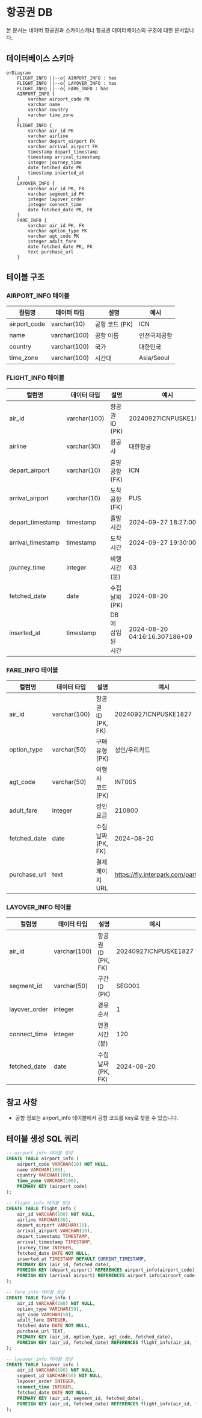 # 항공권 DB

본 문서는 네이버 항공권과 스카이스캐너 항공권 데이터베이스의 구조에 대한 문서입니다.

## 데이터베이스 스키마

```mermaid
erDiagram
    FLIGHT_INFO ||--o{ AIRPORT_INFO : has
    FLIGHT_INFO ||--o{ LAYOVER_INFO : has
    FLIGHT_INFO ||--o{ FARE_INFO : has
    AIRPORT_INFO {
        varchar airport_code PK
        varchar name
        varchar country
        varchar time_zone
    }
    FLIGHT_INFO {
        varchar air_id PK
        varchar airline
        varchar depart_airport FK
        varchar arrival_airport FK
        timestamp depart_timestamp 
        timestamp arrival_timestamp 
        integer journey_time
        date fetched_date PK
        timestamp inserted_at
    }
    LAYOVER_INFO {
        varchar air_id PK, FK
        varchar segment_id PK
        integer layover_order
        integer connect_time
        date fetched_date PK, FK
    }
    FARE_INFO {
        varchar air_id PK, FK
        varchar option_type PK
        varchar agt_code PK
        integer adult_fare
        date fetched_date PK, FK
        text purchase_url
    }
```

## 테이블 구조

### AIRPORT_INFO 테이블

| 컬럼명 | 데이터 타입 | 설명 | 예시 |
|--------|------------|------|------|
| airport_code | varchar(10) | 공항 코드 (PK) | ICN |
| name | varchar(100) | 공항 이름 | 인천국제공항 |
| country | varchar(100) | 국가 | 대한민국 |
| time_zone | varchar(100) | 시간대 | Asia/Seoul |

### FLIGHT_INFO 테이블

| 컬럼명 | 데이터 타입 | 설명 | 예시 |
|--------|------------|------|------|
| air_id | varchar(100) | 항공권 ID (PK) | 20240927ICNPUSKE1827 |
| airline | varchar(30) | 항공사 | 대한항공 |
| depart_airport | varchar(10) | 출발 공항 (FK) | ICN |
| arrival_airport | varchar(10) | 도착 공항 (FK) | PUS |
| depart_timestamp | timestamp | 출발 시간 | 2024-09-27 18:27:00 |
| arrival_timestamp | timestamp | 도착 시간 | 2024-09-27 19:30:00 |
| journey_time | integer | 비행 시간 (분) | 63 |
| fetched_date | date | 수집 날짜 (PK) | 2024-08-20 |
| inserted_at | timestamp | DB에 삽입된 시간 | 2024-08-20 04:16:16.307186+09 |

### FARE_INFO 테이블

| 컬럼명 | 데이터 타입 | 설명 | 예시 |
|--------|------------|------|------|
| air_id | varchar(100) | 항공권 ID (PK, FK) | 20240927ICNPUSKE1827 |
| option_type | varchar(50) | 구매 유형 (PK) | 성인/우리카드 |
| agt_code | varchar(50) | 여행사 코드 (PK) | INT005 |
| adult_fare | integer | 성인 요금 | 210800 |
| fetched_date | date | 수집 날짜 (PK, FK) | 2024-08-20 |
| purchase_url | text | 결제 페이지 URL | https://fly.interpark.com/partner/... |

### LAYOVER_INFO 테이블

| 컬럼명 | 데이터 타입 | 설명 | 예시 |
|--------|------------|------|------|
| air_id | varchar(100) | 항공권 ID (PK, FK) | 20240927ICNPUSKE1827 |
| segment_id | varchar(50) | 구간 ID (PK) | SEG001 |
| layover_order | integer | 경유 순서 | 1 |
| connect_time | integer | 연결 시간 (분) | 120 |
| fetched_date | date | 수집 날짜 (PK, FK) | 2024-08-20 |

## 참고 사항
- 공항 정보는 airport_info 테이블에서 공항 코드를 key로 찾을 수 있습니다.


## 테이블 생성 SQL 쿼리

```sql
-- airport_info 테이블 생성
CREATE TABLE airport_info (
    airport_code VARCHAR(10) NOT NULL,
    name VARCHAR(100),
    country VARCHAR(100),
    time_zone VARCHAR(100),
    PRIMARY KEY (airport_code)
);

-- flight_info 테이블 생성
CREATE TABLE flight_info (
    air_id VARCHAR(100) NOT NULL,
    airline VARCHAR(30),
    depart_airport VARCHAR(10),
    arrival_airport VARCHAR(10),
    depart_timestamp TIMESTAMP,
    arrival_timestamp TIMESTAMP,
    journey_time INTEGER,
    fetched_date DATE NOT NULL,
    inserted_at TIMESTAMP DEFAULT CURRENT_TIMESTAMP,
    PRIMARY KEY (air_id, fetched_date),
    FOREIGN KEY (depart_airport) REFERENCES airport_info(airport_code),
    FOREIGN KEY (arrival_airport) REFERENCES airport_info(airport_code)
);

-- fare_info 테이블 생성
CREATE TABLE fare_info (
    air_id VARCHAR(100) NOT NULL,
    option_type VARCHAR(50),
    agt_code VARCHAR(50),
    adult_fare INTEGER,
    fetched_date DATE NOT NULL,
    purchase_url TEXT,
    PRIMARY KEY (air_id, option_type, agt_code, fetched_date),
    FOREIGN KEY (air_id, fetched_date) REFERENCES flight_info(air_id, fetched_date)
);

-- layover_info 테이블 생성
CREATE TABLE layover_info (
    air_id VARCHAR(100) NOT NULL,
    segment_id VARCHAR(50) NOT NULL,
    layover_order INTEGER,
    connect_time INTEGER,
    fetched_date DATE NOT NULL,
    PRIMARY KEY (air_id, segment_id, fetched_date),
    FOREIGN KEY (air_id, fetched_date) REFERENCES flight_info(air_id, fetched_date)
);
```